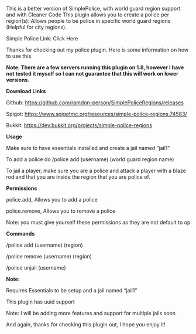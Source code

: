 This is a better version of SimplePolice, with world guard region support and with Cleaner Code
This plugin allows you to create a police per region(s): Allows people to be police in specific world guard regions (Helpful for city regions).

Simple Police Link: Click Here

Thanks for checking out my police plugin. Here is some information on how to use this.

**Note: There are a few servers running this plugin on 1.8, however I have not tested it myself so I can not guarantee that this will work on lower versions.**

**Download Links**

Github: https://github.com/ramdon-person/SimplePoliceRegions/releases

Spigot: https://www.spigotmc.org/resources/simple-police-regions.74583/

Bukkit: https://dev.bukkit.org/projects/simple-police-regions

**Usage**

Make sure to have essentials installed and create a jail named “jail1”

To add a police do /police add (username) (world guard region name)

To jail a player, make sure you are a police and attack a player with a blaze rod and that you are inside the region that you are police of.

**Permissions**

police.add, Allows you to add a police

police.remove, Allows you to remove a police

Note: you must give yourself these permissions as they are not default to op

**Commands**

/police add (username) (region)

/police remove (username) (region)

/police unjail (username)

**Note:**

Requires Essentials to be setup and a jail named “jail1”

This plugin has uuid support

Note: I will be adding more features and support for multiple jails soon

And again, thanks for checking this plugin out, I hope you enjoy it!
